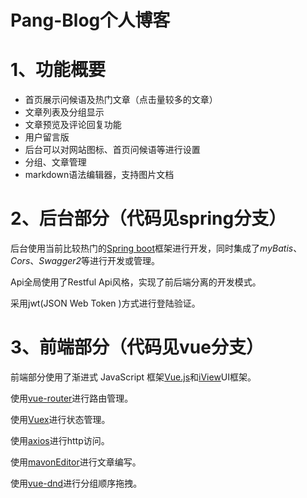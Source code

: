 # Pang-Blog个人博客

# 1、功能概要

- 首页展示问候语及热门文章（点击量较多的文章）
- 文章列表及分组显示
- 文章预览及评论回复功能
- 用户留言版
- 后台可以对网站图标、首页问候语等进行设置
- 分组、文章管理
- markdown语法编辑器，支持图片文档

# 2、后台部分（代码见spring分支）

后台使用当前比较热门的[Spring boot](https://spring.io/projects/spring-boot/)框架进行开发，同时集成了*myBatis*、*Cors*、*Swagger2*等进行开发或管理。

Api全局使用了Restful Api风格，实现了前后端分离的开发模式。

采用jwt(JSON Web Token )方式进行登陆验证。

# 3、前端部分（代码见vue分支）

前端部分使用了渐进式 JavaScript 框架[Vue.js](https://cn.vuejs.org/)和[iView](https://www.iviewui.com/)UI框架。

使用[vue-router](https://router.vuejs.org/zh/)进行路由管理。

使用[Vuex](https://vuex.vuejs.org/zh/)进行状态管理。

使用[axios](https://www.axios.com/)进行http访问。

使用[mavonEditor](https://github.com/hinesboy/mavonEditor)进行文章编写。

使用[vue-dnd](http://hilongjw.github.io/vue-dragging/)进行分组顺序拖拽。